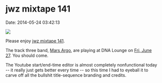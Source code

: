 jwz mixtape 141
===============

Date: 2014-05-24 03:42:13

[![](http://www.dnalounge.com/webcast/vhs.gif)](http://www.dnalounge.com/webcast/mixtapes/)

Please enjoy [jwz mixtape
141](http://www.dnalounge.com/webcast/mixtapes/).

The track three band, [Mars
Argo](http://www.youtube.com/user/grocerybagdottv/videos), are playing
at DNA Lounge on [Fri, June
27](http://www.dnalounge.com/calendar/2014/06-27d.html). You should
come.

The Youtube start/end-time editor is almost completely nonfunctional
today \-- it really just gets better every time \-- so this time I had
to eyeball it to carve off all the bullshit title-sequence branding and
credits.
